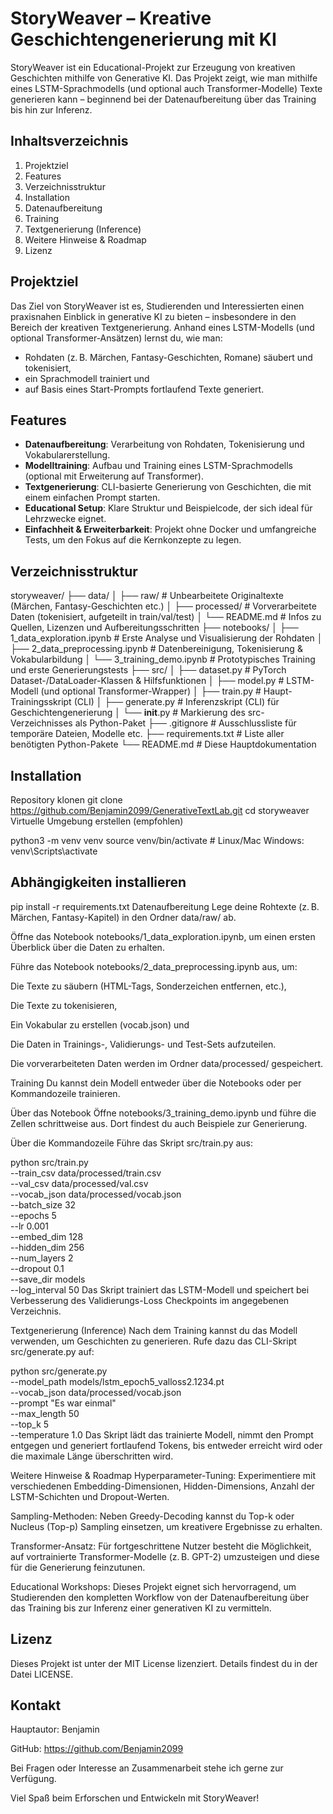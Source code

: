 # StoryWeaver – Kreative Geschichtengenerierung mit KI

StoryWeaver ist ein Educational-Projekt zur Erzeugung von kreativen Geschichten mithilfe von Generative KI. Das Projekt zeigt, wie man mithilfe eines LSTM-Sprachmodells (und optional auch Transformer-Modelle) Texte generieren kann – beginnend bei der Datenaufbereitung über das Training bis hin zur Inferenz.

## Inhaltsverzeichnis

1. Projektziel
2. Features
3. Verzeichnisstruktur
4. Installation
5. Datenaufbereitung
6. Training
7. Textgenerierung (Inference)
8. Weitere Hinweise & Roadmap
9. Lizenz

## Projektziel

Das Ziel von StoryWeaver ist es, Studierenden und Interessierten einen praxisnahen Einblick in generative KI zu bieten – insbesondere in den Bereich der kreativen Textgenerierung. Anhand eines LSTM-Modells (und optional Transformer-Ansätzen) lernst du, wie man:
- Rohdaten (z. B. Märchen, Fantasy-Geschichten, Romane) säubert und tokenisiert,
- ein Sprachmodell trainiert und
- auf Basis eines Start-Prompts fortlaufend Texte generiert.

## Features

- **Datenaufbereitung**: Verarbeitung von Rohdaten, Tokenisierung und Vokabularerstellung.
- **Modelltraining**: Aufbau und Training eines LSTM-Sprachmodells (optional mit Erweiterung auf Transformer).
- **Textgenerierung**: CLI-basierte Generierung von Geschichten, die mit einem einfachen Prompt starten.
- **Educational Setup**: Klare Struktur und Beispielcode, der sich ideal für Lehrzwecke eignet.
- **Einfachheit & Erweiterbarkeit**: Projekt ohne Docker und umfangreiche Tests, um den Fokus auf die Kernkonzepte zu legen.

## Verzeichnisstruktur

storyweaver/
├── data/
│   ├── raw/               # Unbearbeitete Originaltexte (Märchen, Fantasy-Geschichten etc.)
│   ├── processed/         # Vorverarbeitete Daten (tokenisiert, aufgeteilt in train/val/test)
│   └── README.md          # Infos zu Quellen, Lizenzen und Aufbereitungsschritten
├── notebooks/
│   ├── 1_data_exploration.ipynb   # Erste Analyse und Visualisierung der Rohdaten
│   ├── 2_data_preprocessing.ipynb   # Datenbereinigung, Tokenisierung & Vokabularbildung
│   └── 3_training_demo.ipynb        # Prototypisches Training und erste Generierungstests
├── src/
│   ├── dataset.py         # PyTorch Dataset-/DataLoader-Klassen & Hilfsfunktionen
│   ├── model.py           # LSTM-Modell (und optional Transformer-Wrapper)
│   ├── train.py           # Haupt-Trainingsskript (CLI)
│   ├── generate.py        # Inferenzskript (CLI) für Geschichtengenerierung
│   └── __init__.py        # Markierung des src-Verzeichnisses als Python-Paket
├── .gitignore             # Ausschlussliste für temporäre Dateien, Modelle etc.
├── requirements.txt       # Liste aller benötigten Python-Pakete
└── README.md              # Diese Hauptdokumentation

## Installation

Repository klonen
git clone https://github.com/Benjamin2099/GenerativeTextLab.git
cd storyweaver
Virtuelle Umgebung erstellen (empfohlen)

python3 -m venv venv
source venv/bin/activate    # Linux/Mac
Windows: venv\Scripts\activate

## Abhängigkeiten installieren
pip install -r requirements.txt
Datenaufbereitung
Lege deine Rohtexte (z. B. Märchen, Fantasy-Kapitel) in den Ordner data/raw/ ab.

Öffne das Notebook notebooks/1_data_exploration.ipynb, um einen ersten Überblick über die Daten zu erhalten.

Führe das Notebook notebooks/2_data_preprocessing.ipynb aus, um:

Die Texte zu säubern (HTML-Tags, Sonderzeichen entfernen, etc.),

Die Texte zu tokenisieren,

Ein Vokabular zu erstellen (vocab.json) und

Die Daten in Trainings-, Validierungs- und Test-Sets aufzuteilen.

Die vorverarbeiteten Daten werden im Ordner data/processed/ gespeichert.

Training
Du kannst dein Modell entweder über die Notebooks oder per Kommandozeile trainieren.

Über das Notebook
Öffne notebooks/3_training_demo.ipynb und führe die Zellen schrittweise aus. Dort findest du auch Beispiele zur Generierung.

Über die Kommandozeile
Führe das Skript src/train.py aus:

python src/train.py \
    --train_csv data/processed/train.csv \
    --val_csv data/processed/val.csv \
    --vocab_json data/processed/vocab.json \
    --batch_size 32 \
    --epochs 5 \
    --lr 0.001 \
    --embed_dim 128 \
    --hidden_dim 256 \
    --num_layers 2 \
    --dropout 0.1 \
    --save_dir models \
    --log_interval 50
Das Skript trainiert das LSTM-Modell und speichert bei Verbesserung des Validierungs-Loss Checkpoints im angegebenen Verzeichnis.

Textgenerierung (Inference)
Nach dem Training kannst du das Modell verwenden, um Geschichten zu generieren. Rufe dazu das CLI-Skript src/generate.py auf:

python src/generate.py \
    --model_path models/lstm_epoch5_valloss2.1234.pt \
    --vocab_json data/processed/vocab.json \
    --prompt "Es war einmal" \
    --max_length 50 \
    --top_k 5 \
    --temperature 1.0
Das Skript lädt das trainierte Modell, nimmt den Prompt entgegen und generiert fortlaufend Tokens, bis entweder <EOS> erreicht wird oder die maximale Länge überschritten wird.

Weitere Hinweise & Roadmap
Hyperparameter-Tuning: Experimentiere mit verschiedenen Embedding-Dimensionen, Hidden-Dimensions, Anzahl der LSTM-Schichten und Dropout-Werten.

Sampling-Methoden: Neben Greedy-Decoding kannst du Top-k oder Nucleus (Top-p) Sampling einsetzen, um kreativere Ergebnisse zu erhalten.

Transformer-Ansatz: Für fortgeschrittene Nutzer besteht die Möglichkeit, auf vortrainierte Transformer-Modelle (z. B. GPT-2) umzusteigen und diese für die Generierung feinzutunen.

Educational Workshops: Dieses Projekt eignet sich hervorragend, um Studierenden den kompletten Workflow von der Datenaufbereitung über das Training bis zur Inferenz einer generativen KI zu vermitteln.

## Lizenz
Dieses Projekt ist unter der MIT License lizenziert. Details findest du in der Datei LICENSE.

## Kontakt
Hauptautor: Benjamin

GitHub: https://github.com/Benjamin2099

Bei Fragen oder Interesse an Zusammenarbeit stehe ich gerne zur Verfügung.

Viel Spaß beim Erforschen und Entwickeln mit StoryWeaver!